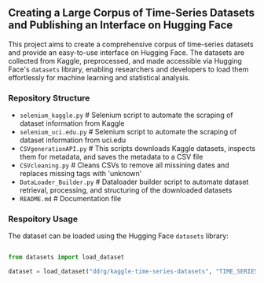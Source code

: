 ## Creating a Large Corpus of Time-Series Datasets and Publishing an Interface on Hugging Face ##

This project aims to create a comprehensive corpus of time-series datasets and provide an easy-to-use interface on Hugging Face. The datasets are collected from Kaggle, preprocessed, and made accessible via Hugging Face's `datasets` library, enabling researchers and developers to load them effortlessly for machine learning and statistical analysis.

### Repository Structure ###

- `selenium_kaggle.py`        # Selenium script to automate the scraping of dataset information from Kaggle
- `selenium_uci.edu.py`       # Selenium script to automate the scraping of dataset information from uci.edu
- `CSVgenerationAPI.py`       # This scripts downloads Kaggle datasets, inspects them for metadata, and saves the metadata to a CSV file
- `CSVcleaning.py`            # Cleans CSVs to remove all missining dates and replaces missing tags with 'unknown'
- `DataLoader_Builder.py`     # Dataloader builder script to automate dataset retrieval, processing, and structuring of the downloaded datasets
- `README.md`                 # Documentation file

### Respoitory Usage

The dataset can be loaded using the Hugging Face `datasets` library:

```python

from datasets import load_dataset

dataset = load_dataset("ddrg/kaggle-time-series-datasets", "TIME_SERIES", trust_remote_code = TRUE)


```

